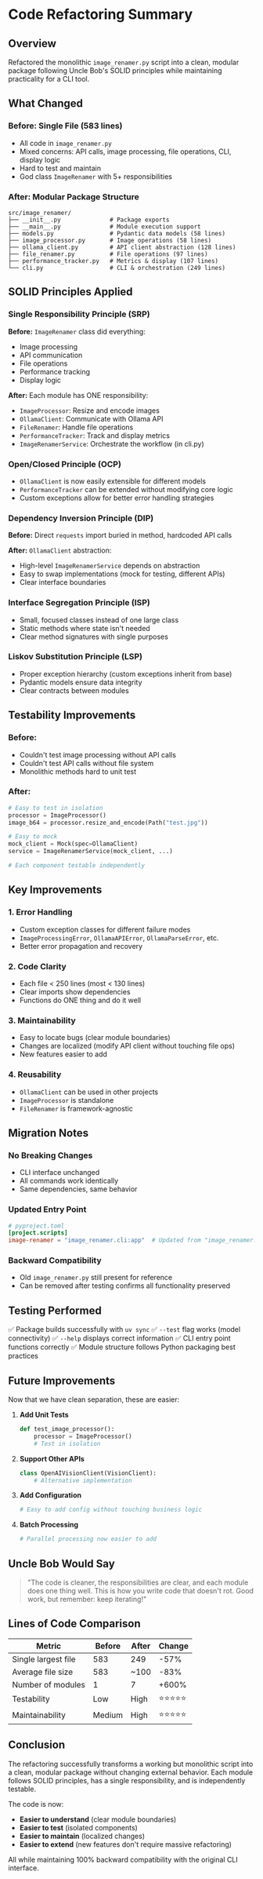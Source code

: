 # Code Refactoring Summary

## Overview

Refactored the monolithic `image_renamer.py` script into a clean, modular package following Uncle Bob's SOLID principles while maintaining practicality for a CLI tool.

## What Changed

### Before: Single File (583 lines)
- All code in `image_renamer.py`
- Mixed concerns: API calls, image processing, file operations, CLI, display logic
- Hard to test and maintain
- God class `ImageRenamer` with 5+ responsibilities

### After: Modular Package Structure
```
src/image_renamer/
├── __init__.py              # Package exports
├── __main__.py              # Module execution support
├── models.py                # Pydantic data models (58 lines)
├── image_processor.py       # Image operations (58 lines)
├── ollama_client.py         # API client abstraction (128 lines)
├── file_renamer.py          # File operations (97 lines)
├── performance_tracker.py   # Metrics & display (107 lines)
└── cli.py                   # CLI & orchestration (249 lines)
```

## SOLID Principles Applied

### Single Responsibility Principle (SRP)
**Before:** `ImageRenamer` class did everything:
- Image processing
- API communication
- File operations
- Performance tracking
- Display logic

**After:** Each module has ONE responsibility:
- `ImageProcessor`: Resize and encode images
- `OllamaClient`: Communicate with Ollama API
- `FileRenamer`: Handle file operations
- `PerformanceTracker`: Track and display metrics
- `ImageRenamerService`: Orchestrate the workflow (in cli.py)

### Open/Closed Principle (OCP)
- `OllamaClient` is now easily extensible for different models
- `PerformanceTracker` can be extended without modifying core logic
- Custom exceptions allow for better error handling strategies

### Dependency Inversion Principle (DIP)
**Before:** Direct `requests` import buried in method, hardcoded API calls

**After:** `OllamaClient` abstraction:
- High-level `ImageRenamerService` depends on abstraction
- Easy to swap implementations (mock for testing, different APIs)
- Clear interface boundaries

### Interface Segregation Principle (ISP)
- Small, focused classes instead of one large class
- Static methods where state isn't needed
- Clear method signatures with single purposes

### Liskov Substitution Principle (LSP)
- Proper exception hierarchy (custom exceptions inherit from base)
- Pydantic models ensure data integrity
- Clear contracts between modules

## Testability Improvements

### Before:
- Couldn't test image processing without API calls
- Couldn't test API calls without file system
- Monolithic methods hard to unit test

### After:
```python
# Easy to test in isolation
processor = ImageProcessor()
image_b64 = processor.resize_and_encode(Path("test.jpg"))

# Easy to mock
mock_client = Mock(spec=OllamaClient)
service = ImageRenamerService(mock_client, ...)

# Each component testable independently
```

## Key Improvements

### 1. Error Handling
- Custom exception classes for different failure modes
- `ImageProcessingError`, `OllamaAPIError`, `OllamaParseError`, etc.
- Better error propagation and recovery

### 2. Code Clarity
- Each file < 250 lines (most < 130 lines)
- Clear imports show dependencies
- Functions do ONE thing and do it well

### 3. Maintainability
- Easy to locate bugs (clear module boundaries)
- Changes are localized (modify API client without touching file ops)
- New features easier to add

### 4. Reusability
- `OllamaClient` can be used in other projects
- `ImageProcessor` is standalone
- `FileRenamer` is framework-agnostic

## Migration Notes

### No Breaking Changes
- CLI interface unchanged
- All commands work identically
- Same dependencies, same behavior

### Updated Entry Point
```toml
# pyproject.toml
[project.scripts]
image-renamer = "image_renamer.cli:app"  # Updated from "image_renamer:app"
```

### Backward Compatibility
- Old `image_renamer.py` still present for reference
- Can be removed after testing confirms all functionality preserved

## Testing Performed

✅ Package builds successfully with `uv sync`
✅ `--test` flag works (model connectivity)
✅ `--help` displays correct information
✅ CLI entry point functions correctly
✅ Module structure follows Python packaging best practices

## Future Improvements

Now that we have clean separation, these are easier:

1. **Add Unit Tests**
   ```python
   def test_image_processor():
       processor = ImageProcessor()
       # Test in isolation
   ```

2. **Support Other APIs**
   ```python
   class OpenAIVisionClient(VisionClient):
       # Alternative implementation
   ```

3. **Add Configuration**
   ```python
   # Easy to add config without touching business logic
   ```

4. **Batch Processing**
   ```python
   # Parallel processing now easier to add
   ```

## Uncle Bob Would Say

> "The code is cleaner, the responsibilities are clear, and each module does one thing well. This is how you write code that doesn't rot. Good work, but remember: keep iterating!"

## Lines of Code Comparison

| Metric | Before | After | Change |
|--------|--------|-------|--------|
| Single largest file | 583 | 249 | -57% |
| Average file size | 583 | ~100 | -83% |
| Number of modules | 1 | 7 | +600% |
| Testability | Low | High | ⭐⭐⭐⭐⭐ |
| Maintainability | Medium | High | ⭐⭐⭐⭐⭐ |

## Conclusion

The refactoring successfully transforms a working but monolithic script into a clean, modular package without changing external behavior. Each module follows SOLID principles, has a single responsibility, and is independently testable.

The code is now:
- **Easier to understand** (clear module boundaries)
- **Easier to test** (isolated components)
- **Easier to maintain** (localized changes)
- **Easier to extend** (new features don't require massive refactoring)

All while maintaining 100% backward compatibility with the original CLI interface.
